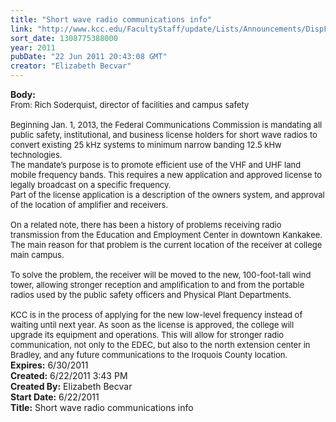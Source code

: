 ```yaml
---
title: "Short wave radio communications info"
link: "http://www.kcc.edu/FacultyStaff/update/Lists/Announcements/DispForm.aspx?ID=357"
sort_date: 1308775388000
year: 2011
pubDate: "22 Jun 2011 20:43:08 GMT"
creator: "Elizabeth Becvar"
---
```


<div><b>Body:</b> <div class=ExternalClass26464DF1960E45F7BA56E6A9F3F2E871>
<div><font size=2>From: Rich Soderquist, director of facilities and campus safety</font></div><font size=2>
<div><br>Beginning Jan. 1, 2013, the Federal Communications Commission is mandating all public safety, institutional, and business license holders for short wave radios to convert existing 25 kHz systems to minimum narrow banding 12.5 kHw technologies.<br>The mandate’s purpose is to promote efficient use of the VHF and UHF land mobile frequency bands. This requires a new application and approved license to legally broadcast on a specific frequency. <br>Part of the license application is a description of the owners system, and approval of the location of amplifier and receivers. </div>
<div><br>On a related note, there has been a history of problems receiving radio transmission from the Education and Employment Center in downtown Kankakee. The main reason for that problem is the current location of the receiver at college main campus. </div>
<div><br>To solve the problem, the receiver will be moved to the new, 100-foot-tall wind tower, allowing stronger reception and amplification to and from the portable radios used by the public safety officers and Physical Plant Departments.</div>
<div> </div>
<div>KCC is in the process of applying for the new low-level frequency instead of waiting until next year. As soon as the license is approved, the college will upgrade its equipment and operations. This will allow for stronger radio communication, not only to the EDEC, but also to the north extension center in Bradley, and any future communications to the Iroquois County location. <br></div></font></div></div>
<div><b>Expires:</b> 6/30/2011</div>
<div><b>Created:</b> 6/22/2011 3:43 PM</div>
<div><b>Created By:</b> Elizabeth Becvar</div>
<div><b>Start Date:</b> 6/22/2011</div>
<div><b>Title:</b> Short wave radio communications info</div>
